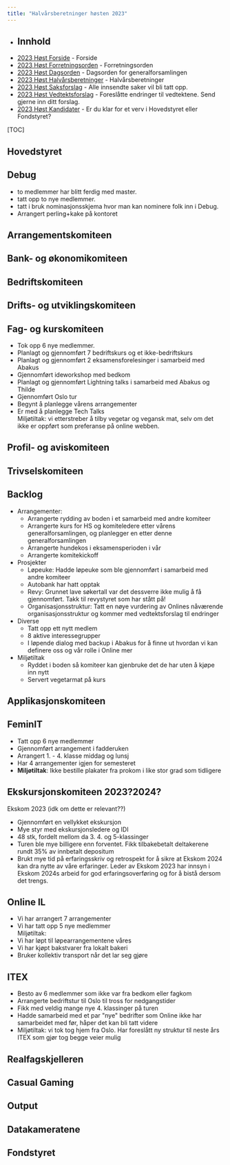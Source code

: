 ```yaml
---
title: "Halvårsberetninger høsten 2023"
---
```


- ## Innhold  
* [2023 Høst Forside](/wiki/online/generalforsamlingen/genfors2023h)   - Forside
* [2023 Høst Forretningsorden](/wiki/online/generalforsamlingen/genfors2023h/forretningsorden) - Forretningsorden
* [2023 Høst Dagsorden](/wiki/online/generalforsamlingen/genfors2023h/dagsorden) - Dagsorden for generalforsamlingen
* [2023 Høst Halvårsberetninger](/wiki/online/generalforsamlingen/genfors2023h/aarsberetninger) - Halvårsberetninger
* [2023 Høst Saksforslag](/wiki/online/generalforsamlingen/genfors2023h/saksforslag) - Alle innsendte saker vil bli tatt opp.
* [2023 Høst Vedtektsforslag](/wiki/online/generalforsamlingen/genfors2023h/vedtekstforslag) - Foreslåtte endringer til vedtektene. Send gjerne inn ditt forslag.
* [2023 Høst Kandidater](/wiki/online/generalforsamlingen/genfors2023h/valg) - Er du klar for et verv i Hovedstyret eller Fondstyret?


[TOC]


## Hovedstyret




## Debug
- to medlemmer har blitt ferdig med master.  
- tatt opp to nye medlemmer.  
- tatt i bruk nominasjonsskjema hvor man kan nominere folk inn i Debug.  
- Arrangert perling+kake på kontoret

## Arrangementskomiteen  


## Bank- og økonomikomiteen  





## Bedriftskomiteen



## Drifts- og utviklingskomiteen



## Fag- og kurskomiteen

- Tok opp 6 nye medlemmer.   
- Planlagt og gjennomført 7 bedriftskurs og et ikke-bedriftskurs   
- Planlagt og gjennomført 2 eksamensforelesinger i samarbeid med Abakus   
- Gjennomført ideworkshop med bedkom   
- Planlagt og gjennomført Lightning talks i samarbeid med Abakus og Thilde   
- Gjennomført Oslo tur   
- Begynt å planlegge vårens arrangementer   
- Er med å planlegge Tech Talks   
Miljøtiltak: vi etterstreber å tilby vegetar og vegansk mat, selv om det ikke er oppført som preferanse på online webben.


## Profil- og aviskomiteen



## Trivselskomiteen


## Backlog    
- Arrangementer:
    - Arrangerte rydding av boden i et samarbeid med andre komiteer
    - Arrangerte kurs for HS og komiteledere etter vårens generalforsamlingen, og planlegger en etter denne generalforsamlingen
    - Arrangerte hundekos i eksamensperioden i vår
    - Arrangerte komitekickoff
- Prosjekter
    - Løpeuke: Hadde løpeuke som ble gjennomført i samarbeid med andre komiteer
    - Autobank har hatt opptak
    - Revy: Grunnet lave søkertall var det dessverre ikke mulig å få gjennomført. Takk til revystyret som har stått på!
    - Organisasjonsstruktur: Tatt en nøye vurdering av Onlines nåværende organisasjonsstruktur og kommer med vedtektsforslag til endringer
- Diverse
    - Tatt opp ett nytt medlem
    - 8 aktive interessegrupper
    - I løpende dialog med backup i Abakus for å finne ut hvordan vi kan definere oss og vår rolle i Online mer
- Miljøtiltak
    - Ryddet i boden så komiteer kan gjenbruke det de har uten å kjøpe inn nytt
    - Servert vegetarmat på kurs


## Applikasjonskomiteen

## FeminIT
- Tatt opp 6 nye medlemmer
- Gjennomført arrangement i fadderuken
- Arrangert 1. - 4. klasse middag og lunsj
- Har 4 arrangementer igjen for semesteret
- **Miljøtiltak**: Ikke bestille plakater fra prokom i like stor grad som tidligere


## Ekskursjonskomiteen 2023?2024?


Ekskom 2023 (idk om dette er relevant??)

- Gjennomført en vellykket ekskursjon
- Mye styr med ekskursjonsledere og IDI
- 48 stk, fordelt mellom da 3. 4. og 5-klassinger
- Turen ble mye billigere enn forventet. Fikk tilbakebetalt deltakerene rundt 35% av innbetalt depositum
- Brukt mye tid på erfaringsskriv og retrospekt for å sikre at Ekskom 2024 kan dra nytte av våre erfaringer. Leder av Ekskom 2023 har innsyn i Ekskom 2024s arbeid for god erfaringsoverføring og for å bistå dersom det trengs.

## Online IL
- Vi har arrangert 7 arrangementer  
- Vi har tatt opp 5 nye medlemmer   
Miljøtiltak:
- Vi har løpt til løpearrangementene våres  
- Vi har kjøpt bakstvarer fra lokalt bakeri    
- Bruker kollektiv transport når det lar seg gjøre  

## ITEX
- Besto av 6 medlemmer som ikke var fra bedkom eller fagkom
- Arrangerte bedriftstur til Oslo til tross for nedgangstider
- Fikk med veldig mange nye 4. klassinger på turen
- Hadde samarbeid med et par "nye" bedrifter som Online ikke har samarbeidet med før, håper det kan bli tatt videre
- Miljøtiltak: vi tok tog hjem fra Oslo. Har foreslått ny struktur til neste års ITEX som gjør tog begge veier mulig 


## Realfagskjelleren 



## Casual Gaming  



## Output


## Datakameratene





## Fondstyret